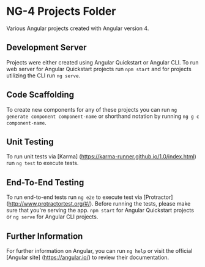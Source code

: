# NG-4 Projects Folder
Various Angular projects created with Angular version 4.

## Development Server
Projects were either created using Angular Quickstart or Angular CLI. To run web server for Angular Quickstart projects run `npm start` and for projects utilizing the CLI run `ng serve`.

## Code Scaffolding
To create new components for any of these projects you can run `ng generate component component-name` or shorthand notation by running `ng g c component-name`. 

## Unit Testing
To run unit tests via [Karma] (https://karma-runner.github.io/1.0/index.html) run `ng test` to execute tests.

## End-To-End Testing
To run end-to-end tests run `ng e2e` to execute test via [Protractor] (http://www.protractortest.org/#/). Before running the tests, please make sure that you're serving the app. `npm start` for Angular Quickstart projects or `ng serve` for Angular CLI projects.

## Further Information
For further information on Angular, you can run `ng help` or visit the official [Angular site] (https://angular.io/) to review their documentation.